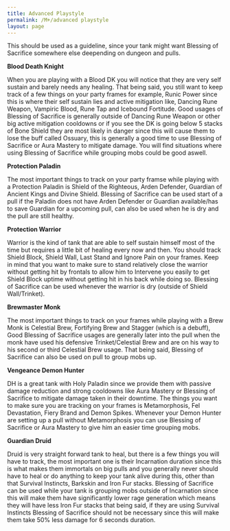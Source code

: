 ```yaml
---
title: Advanced Playstyle
permalink: /M+/advanced playstyle
layout: page
---
```


This should be used as a guideline, since your tank might want Blessing of Sacrifice somewhere else deepending on dungeon and pulls.

**Blood Death Knight**

When you are playing with a Blood DK you will notice that they are very self sustain and barely needs any healing. That being said, you still want to keep track of a few things on your party frames for example, Runic Power since this is where their self sustain lies and active mitigation like, Dancing Rune Weapon, Vampiric Blood, Rune Tap and Icebound Fortitude. Good usages of Blessing of Sacrifice is generally outside of Dancing Rune Weapon or other big active mitigation cooldowns or if you see the DK is going below 5 stacks of Bone Shield they are most likely in danger since this will cause them to lose the buff called Ossuary, this is generally a good time to use Blessing of Sacrifice or Aura Mastery to mitigate damage. You will find situations where using Blessing of Sacrifice while grouping mobs could be good aswell.

**Protection Paladin**

The most important things to track on your party framse while playing with a Protection Paladin is Shield of the Righteous, Arden Defender, Guardian of Ancient Kings and Divine Shield. Blessing of Sacrifice can be used start of a pull if the Paladin does not have Arden Defender or Guardian available/has to save Guardian for a upcoming pull, can also be used when he is dry and the pull are still healthy.

**Protection Warrior**

Warrior is the kind of tank that are able to self sustain himself most of the time but requires a little bit of healing every now and then. You should track Shield Block, Shield Wall, Last Stand and Ignore Pain on your frames. Keep in mind that you want to make sure to stand relatively close the warrior without getting hit by frontals to allow him to Intervene you easily to get Shield Block uptime without getting hit in his back while doing so. Blessing of Sacrifice can be used whenever the warrior is dry (outside of Shield Wall/Trinket).

**Brewmaster Monk**

The most important things to track on your frames while playing with a Brew Monk is Celestial Brew, Fortifying Brew and Stagger (which is a debuff), Good Blessing of Sacrifice usages are generally later into the pull when the monk have used his defensive Trinket/Celestial Brew and are on his way to his second or third Celestial Brew usage. That being said, Blessing of Sacrifice can also be used on pull to group mobs up.

**Vengeance Demon Hunter**

DH is a great tank with Holy Paladin since we provide them with passive damage reduction and strong cooldowns like Aura Mastery or Blessing of Sacrifice to mitigate damage taken in their downtime. The things you want to make sure you are tracking on your frames is Metamorphosis, Fel Devastation, Fiery Brand and Demon Spikes. Whenever your Demon Hunter are setting up a pull without Metamorphosis you can use Blessing of Sacrifice or Aura Mastery to give him an easier time grouping mobs.

**Guardian Druid**

Druid is very straight forward tank to heal, but there is a few things you will have to track, the most important one is their Incarnation duration since this is what makes them immortals on big pulls and you generally never should have to heal or do anything to keep your tank alive during this, other than that Survival Instincts, Barkskin and Iron Fur stacks. Blessing of Sacrifice can be used while your tank is grouping mobs outside of Incarnation since this will make them have significantly lower rage generation which means they will have less Iron Fur stacks that being said, if they are using Survival Instincts Blessing of Sacrifice should not be necessary since this will make them take 50% less damage for 6 seconds duration.
